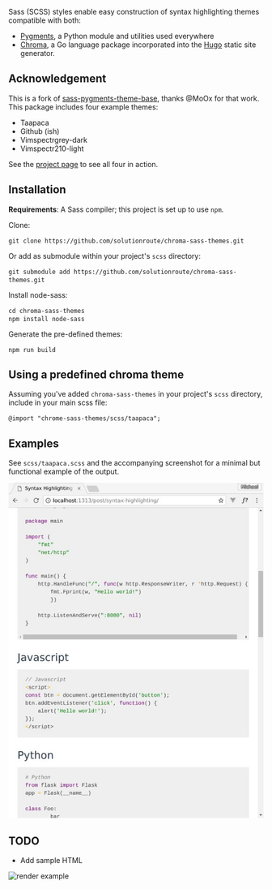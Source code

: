Sass (SCSS) styles enable easy construction of syntax highlighting themes compatible with both:

* [Pygments][], a Python module and utilities used everywhere
* [Chroma][], a Go language package incorporated into the [Hugo][] static site
  generator.

## Acknowledgement

This is a fork of [sass-pygments-theme-base], thanks @MoOx for that work. This
package includes four example themes:

* Taapaca
* Github (ish)
* Vimspectrgrey-dark
* Vimspectr210-light

See the [project page](https://solutionroute.github.io/chroma-sass-themes/) to
see all four in action.

## Installation

**Requirements**: A Sass compiler; this project is set up to use `npm`.

Clone:

	git clone https://github.com/solutionroute/chroma-sass-themes.git

Or add as submodule within your project's `scss` directory:

	git submodule add https://github.com/solutionroute/chroma-sass-themes.git

Install node-sass:

	cd chroma-sass-themes
	npm install node-sass

Generate the pre-defined themes:

	npm run build

## Using a predefined chroma theme

Assuming you've added `chroma-sass-themes` in your project's `scss` directory,
include in your main scss file:

	@import "chrome-sass-themes/scss/taapaca";

## Examples

See `scss/taapaca.scss` and the accompanying screenshot for a minimal but
functional example of the output.

![taapaca example](docs/taapaca.jpg)

## TODO

* Add sample HTML 

![render example](pygments-theme-freshcut.png)

[Chroma]: https://github.com/alecthomas/chroma
[Pygments]: http://pygments.org/
[sass-pygments-theme-base]: https://github.com/MoOx/sass-pygments-theme-base
[Hugo]: https://gohugo.io/
